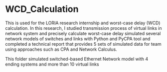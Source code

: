 # WCD_Calculation
This is used for the LORIA research internship and worst-case delay (WCD) calculation. 
In this research, I studied transmission process of virtual links in network system and precisely calculate worst-case delay
                    simulated several network models of switches and links with Python and PyCPA tool 
                and completed a technical report that provides 5 sets of simulated data for team using approaches such as CPA and Network Calculus.

This folder simulated switched-based Ethernet Network model with 4 ending systems and more than 10 virtual links 

